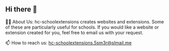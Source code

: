 ## Hi there 👋

🙋‍♂️ About Us: 
hc-schoolextensions creates websites and extensions. Some of these are particularly useful for schools. If you would like a website or extension created for you, feel free to email us with your request.

📫 How to reach us:
hc-schoolextensions.5sm3r@slmail.me

<!--

**Here are some ideas to get you started:**

🙋‍♀️ A short introduction - what is your organization all about?
🌈 Contribution guidelines - how can the community get involved?
👩‍💻 Useful resources - where can the community find your docs? Is there anything else the community should know?
🍿 Fun facts - what does your team eat for breakfast?
🧙 Remember, you can do mighty things with the power of [Markdown](https://docs.github.com/github/writing-on-github/getting-started-with-writing-and-formatting-on-github/basic-writing-and-formatting-syntax)
-->
